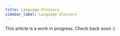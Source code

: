 ```yaml
---
title: Language Glossary
sidebar_label: Language Glossary
---
```


This article is a work in progress. Check back soon :)
